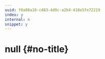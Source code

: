 ```yaml
---
uuid: f0a08a10-c483-4d0c-a2b4-418e5fe72219
index: y
internal: n
snippet: y
---
```


# null {#no-title}

